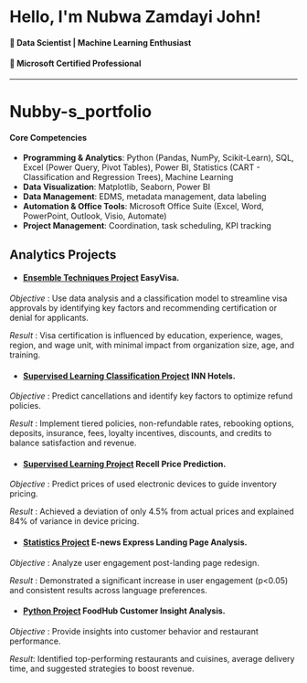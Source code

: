 # Hello, I'm Nubwa Zamdayi John!
#### 🔹 Data Scientist | Machine Learning Enthusiast 
#### 🔹 Microsoft Certified Professional
---------------------------------------------------------------------------------------------------------------------------------------------------------------------------------------------------------------------
# Nubby-s_portfolio

#### Core Competencies
- **Programming & Analytics**: Python (Pandas, NumPy, Scikit-Learn), SQL, Excel (Power Query, Pivot Tables), Power BI, Statistics (CART - Classification and Regression Trees), Machine Learning
- **Data Visualization**: Matplotlib, Seaborn, Power BI
- **Data Management**: EDMS, metadata management, data labeling
- **Automation & Office Tools**: Microsoft Office Suite (Excel, Word, PowerPoint, Outlook, Visio, Automate)
- **Project Management**: Coordination, task scheduling, KPI tracking

## Analytics Projects

- #### <a href="https://github.com/Nubwajohn/Supervised-Learning-Classification-Project)">Ensemble Techniques Project</a> EasyVisa.

*Objective* : Use data analysis and a classification model to streamline visa approvals by identifying key factors and recommending certification or denial for applicants.

*Result* : Visa certification is influenced by education, experience, wages, region, and wage unit, with minimal impact from organization size, age, and training.

- #### <a href="https://github.com/Nubwajohn/Supervised-Learning-Classification-Project)">Supervised Learning Classification Project</a> INN Hotels.

*Objective* : Predict cancellations and identify key factors to optimize refund policies.

*Result* : Implement tiered policies, non-refundable rates, rebooking options, deposits, insurance, fees, loyalty incentives, discounts, and credits to balance satisfaction and revenue.

- #### <a href="https://github.com/Nubwajohn/Supervised-Learning-Project)">Supervised Learning Project</a> Recell Price Prediction.

*Objective* : Predict prices of used electronic devices to guide inventory pricing.

*Result* : Achieved a deviation of only 4.5% from actual prices and explained 84% of variance in device pricing.

- #### <a href="https://github.com/Nubwajohn/Business-Statistics-Project)">Statistics Project</a> E-news Express Landing Page Analysis.

*Objective* : Analyze user engagement post-landing page redesign.

*Result* : Demonstrated a significant increase in user engagement (p<0.05) and consistent results across language preferences.

- #### <a href="https://github.com/Nubwajohn/Python-Project)">Python Project</a> FoodHub Customer Insight Analysis. 
  
*Objective* : Provide insights into customer behavior and restaurant performance.

*Result*: Identified top-performing restaurants and cuisines, average delivery time, and suggested strategies to boost revenue.



